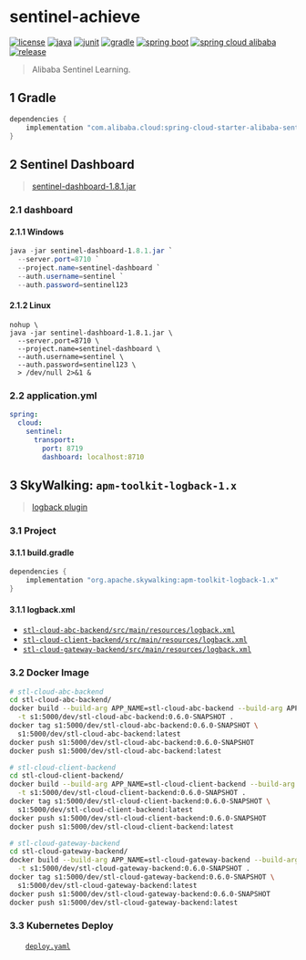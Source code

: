 # sentinel-achieve

[![license](https://img.shields.io/badge/license-MIT-green.svg?style=flat&logo=github)](https://www.mit-license.org)
[![java](https://img.shields.io/badge/java-1.8-brightgreen.svg?style=flat&logo=java)](https://www.oracle.com/java/technologies/javase-downloads.html)
[![junit](https://img.shields.io/badge/junit-5.6.2-brightgreen.svg?style=flat&logo=junit5)](https://junit.org/junit5/docs/current/user-guide)
[![gradle](https://img.shields.io/badge/gradle-7.2-brightgreen.svg?style=flat&logo=gradle)](https://docs.gradle.org/7.2/userguide/installation.html)
[![spring boot](https://img.shields.io/badge/springboot-2.3.2-brightgreen.svg?style=flat&logo=springboot)](https://docs.spring.io/spring-boot/docs/2.3.2.RELEASE/reference/htmlsingle/)
[![spring cloud alibaba](https://img.shields.io/badge/springcloud.alibaba-2.2.6-brightgreen.svg?style=flat&logo=alibabacloud)](https://spring-cloud-alibaba-group.github.io/github-pages/hoxton/zh-cn/index.html)
[![release](https://img.shields.io/badge/release-0.6.0-blue.svg)](https://github.com/aaric/sentinel-achieve/releases)

> Alibaba Sentinel Learning.

## 1 Gradle

```groovy
dependencies {
    implementation "com.alibaba.cloud:spring-cloud-starter-alibaba-sentinel"
}
```

## 2 Sentinel Dashboard

> [sentinel-dashboard-1.8.1.jar](https://github.com/alibaba/Sentinel/releases/download/1.8.1/sentinel-dashboard-1.8.1.jar)

### 2.1 dashboard

#### 2.1.1 Windows

```powershell
java -jar sentinel-dashboard-1.8.1.jar `
  --server.port=8710 `
  --project.name=sentinel-dashboard `
  --auth.username=sentinel `
  --auth.password=sentinel123
```

#### 2.1.2 Linux

```base
nohup \
java -jar sentinel-dashboard-1.8.1.jar \
  --server.port=8710 \
  --project.name=sentinel-dashboard \
  --auth.username=sentinel \
  --auth.password=sentinel123 \
  > /dev/null 2>&1 &
```

### 2.2 application.yml

```yaml
spring:
  cloud:
    sentinel:
      transport:
        port: 8719
        dashboard: localhost:8710
```

## 3 SkyWalking: `apm-toolkit-logback-1.x`

> [logback plugin](https://skywalking.apache.org/docs/skywalking-java/latest/en/setup/service-agent/java-agent/application-toolkit-logback-1.x)

### 3.1 Project

#### 3.1.1 build.gradle

```groovy
dependencies {
    implementation "org.apache.skywalking:apm-toolkit-logback-1.x"
}
```

#### 3.1.1 logback.xml

- [`stl-cloud-abc-backend/src/main/resources/logback.xml`](stl-cloud-abc-backend/src/main/resources/logback.xml)
- [`stl-cloud-client-backend/src/main/resources/logback.xml`](stl-cloud-client-backend/src/main/resources/logback.xml)
- [`stl-cloud-gateway-backend/src/main/resources/logback.xml`](stl-cloud-gateway-backend/src/main/resources/logback.xml)

### 3.2 Docker Image

```bash
# stl-cloud-abc-backend
cd stl-cloud-abc-backend/
docker build --build-arg APP_NAME=stl-cloud-abc-backend --build-arg APP_VERSION=0.6.0-SNAPSHOT \
  -t s1:5000/dev/stl-cloud-abc-backend:0.6.0-SNAPSHOT .
docker tag s1:5000/dev/stl-cloud-abc-backend:0.6.0-SNAPSHOT \
  s1:5000/dev/stl-cloud-abc-backend:latest
docker push s1:5000/dev/stl-cloud-abc-backend:0.6.0-SNAPSHOT
docker push s1:5000/dev/stl-cloud-abc-backend:latest

# stl-cloud-client-backend
cd stl-cloud-client-backend/
docker build --build-arg APP_NAME=stl-cloud-client-backend --build-arg APP_VERSION=0.6.0-SNAPSHOT \
  -t s1:5000/dev/stl-cloud-client-backend:0.6.0-SNAPSHOT .
docker tag s1:5000/dev/stl-cloud-client-backend:0.6.0-SNAPSHOT \
  s1:5000/dev/stl-cloud-client-backend:latest
docker push s1:5000/dev/stl-cloud-client-backend:0.6.0-SNAPSHOT
docker push s1:5000/dev/stl-cloud-client-backend:latest

# stl-cloud-gateway-backend
cd stl-cloud-gateway-backend/
docker build --build-arg APP_NAME=stl-cloud-gateway-backend --build-arg APP_VERSION=0.6.0-SNAPSHOT \
  -t s1:5000/dev/stl-cloud-gateway-backend:0.6.0-SNAPSHOT .
docker tag s1:5000/dev/stl-cloud-gateway-backend:0.6.0-SNAPSHOT \
  s1:5000/dev/stl-cloud-gateway-backend:latest
docker push s1:5000/dev/stl-cloud-gateway-backend:0.6.0-SNAPSHOT
docker push s1:5000/dev/stl-cloud-gateway-backend:latest
```

### 3.3 Kubernetes Deploy

&emsp;&emsp;[`deploy.yaml`](deploy.yaml)
